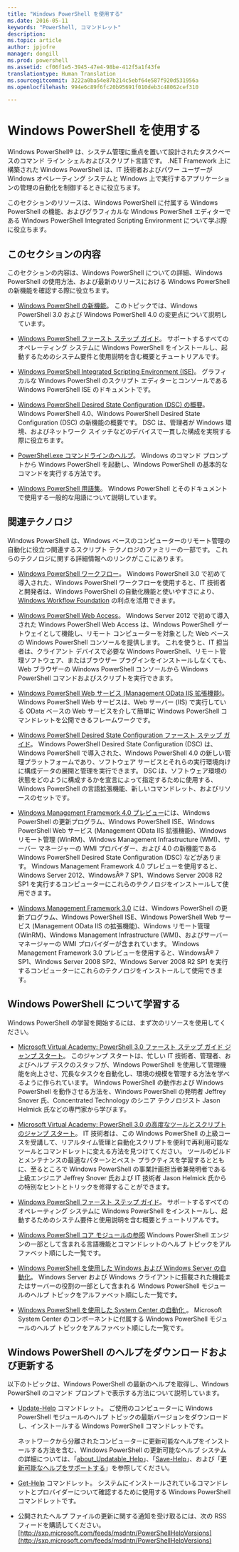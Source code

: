 ```yaml
---
title: "Windows PowerShell を使用する"
ms.date: 2016-05-11
keywords: "PowerShell, コマンドレット"
description: 
ms.topic: article
author: jpjofre
manager: dongill
ms.prod: powershell
ms.assetid: cf06f1e5-3945-47e4-98be-412f5a1f43fe
translationtype: Human Translation
ms.sourcegitcommit: 3222a0ba54e87b214c5ebf64e587f920d531956a
ms.openlocfilehash: 994e6c89f6fc20b95691f010deb3c48062cef310

---
```


# Windows PowerShell を使用する
Windows PowerShell® は、システム管理に重点を置いて設計されたタスクベースのコマンド ライン シェルおよびスクリプト言語です。 .NET Framework 上に構築された Windows PowerShell は、IT 技術者およびパワー ユーザーが Windows オペレーティング システムと Windows 上で実行するアプリケーションの管理の自動化を制御するときに役立ちます。

このセクションのリソースは、Windows PowerShell に付属する Windows PowerShell の機能、およびグラフィカルな Windows PowerShell エディターである Windows PowerShell Integrated Scripting Environment について学ぶ際に役立ちます。

## このセクションの内容
このセクションの内容は、Windows PowerShell についての詳細、Windows PowerShell の使用方法、および最新のリリースにおける Windows PowerShell の新機能を確認する際に役立ちます。

-   [Windows PowerShell の新機能](../../whats-new/What-s-New-in-Windows-PowerShell-50.md)。 このトピックでは、Windows PowerShell 3.0 および Windows PowerShell 4.0 の変更点について説明しています。

-   [Windows PowerShell ファースト ステップ ガイド](../Getting-Started-with-Windows-PowerShell.md)。 サポートするすべてのオペレーティング システムに Windows PowerShell をインストールし、起動するためのシステム要件と使用説明を含む概要とチュートリアルです。

-   [Windows PowerShell Integrated Scripting Environment (ISE)](Windows-PowerShell-Integrated-Scripting-Environment--ISE-.md)。 グラフィカルな Windows PowerShell のスクリプト エディターとコンソールである Windows PowerShell ISE のドキュメントです。

-   [Windows PowerShell Desired State Configuration (DSC) の概要](https://technet.microsoft.com/en-us/library/04c9e716-822c-40f0-8fdf-f2dda8abd888)。 Windows PowerShell 4.0、Windows PowerShell Desired State Configuration (DSC) の新機能の概要です。 DSC は、管理者が Windows 環境、およびネットワーク スイッチなどのデバイスで一貫した構成を実現する際に役立ちます。

-   [PowerShell.exe コマンドラインのヘルプ](../../core-powershell/console/PowerShell.exe-Command-Line-Help.md)。 Windows のコマンド プロンプトから Windows PowerShell を起動し、Windows PowerShell の基本的なコマンドを実行する方法です。

-   [Windows PowerShell 用語集](../../Windows-PowerShell-Glossary.md)。 Windows PowerShell とそのドキュメントで使用する一般的な用語について説明しています。

## 関連テクノロジ
Windows PowerShell は、Windows ベースのコンピューターのリモート管理の自動化に役立つ関連するスクリプト テクノロジのファミリーの一部です。 これらのテクノロジに関する詳細情報へのリンクがここにあります。

-   [Windows PowerShell ワークフロー](http://technet.microsoft.com/library/jj134242.aspx)。 Windows PowerShell 3.0 で初めて導入された、Windows PowerShell ワークフローを使用すると、IT 技術者と開発者は、Windows PowerShell の自動化機能と使いやすさにより、[Windows Workflow Foundation](http://msdn.microsoft.com/library/ee342461.aspx) の利点を活用できます。

-   [Windows PowerShell Web Access](http://technet.microsoft.com/library/hh831611.aspx)。 Windows Server 2012 で初めて導入された Windows PowerShell Web Access は、Windows PowerShell ゲートウェイとして機能し、リモート コンピューターを対象とした Web ベースの Windows PowerShell コンソールを提供します。 これを使うと、IT 担当者は、クライアント デバイスで必要な Windows PowerShell、リモート管理ソフトウェア、またはブラウザー プラグインをインストールしなくても、Web ブラウザーの Windows PowerShell コンソールから Windows PowerShell コマンドおよびスクリプトを実行できます。

-   [Windows PowerShell Web サービス (Management OData IIS 拡張機能)](http://msdn.microsoft.com/library/windows/desktop/hh880865.aspx)。 Windows PowerShell Web サービスは、Web サーバー (IIS) で実行している OData ベースの Web サービスを介して簡単に Windows PowerShell コマンドレットを公開できるフレームワークです。

-   [Windows PowerShell Desired State Configuration ファースト ステップ ガイド](https://technet.microsoft.com/en-us/library/c134aa32-b085-4656-9a89-955d8ff768d0)。 Windows PowerShell Desired State Configuration (DSC) は、Windows PowerShell で導入された、Windows PowerShell 4.0 の新しい管理プラットフォームであり、ソフトウェア サービスとそれらの実行環境向けに構成データの展開と管理を実行できます。 DSC は、ソフトウェア環境の状態をどのように構成するかを宣言によって指定するために使用する、Windows PowerShell の言語拡張機能、新しいコマンドレット、およびリソースのセットです。

-   [Windows Management Framework 4.0 プレビュー](http://go.microsoft.com/fwlink/?LinkID=293881)には、Windows PowerShell の更新プログラム、Windows PowerShell ISE、Windows PowerShell Web サービス (Management OData IIS 拡張機能)、Windows リモート管理 (WinRM)、Windows Management Infrastructure (WMI)、サーバー マネージャーの WMI プロバイダー、および 4.0 の新機能である Windows PowerShell Desired State Configuration (DSC) などがあります。 Windows Management Framework 4.0 プレビューを使用すると、Windows Server 2012、WindowsÂ® 7 SP1、Windows Server 2008 R2 SP1 を実行するコンピューターにこれらのテクノロジをインストールして使用できます。

-   [Windows Management Framework 3.0](http://www.microsoft.com/download/details.aspx?id=34595) には、Windows PowerShell の更新プログラム、Windows PowerShell ISE、Windows PowerShell Web サービス (Management OData IIS の拡張機能)、Windows リモート管理 (WinRM)、Windows Management Infrastructure (WMI)、およびサーバー マネージャーの WMI プロバイダーが含まれています。 Windows Management Framework 3.0 プレビューを使用すると、WindowsÂ® 7 SP1、Windows Server 2008 SP2、Windows Server 2008 R2 SP1 を実行するコンピューターにこれらのテクノロジをインストールして使用できます。

## Windows PowerShell について学習する
Windows PowerShell の学習を開始するには、まず次のリソースを使用してください。

-   [Microsoft Virtual Academy: PowerShell 3.0 ファースト ステップ ガイド ジャンプ スタート](https://mva.microsoft.com/en-us/training-courses/getting-started-with-powershell-3-0-jump-start-8276)。 このジャンプ スタートは、忙しい IT 技術者、管理者、およびヘルプ デスクのスタッフが、Windows PowerShell を使用して管理機能を向上させ、冗長なタスクを自動化し、環境の規模を管理する方法を学べるように作られています。 Windows PowerShell の動作および Windows PowerShell を動作させる方法を、Windows PowerShell の発明者 Jeffrey Snover 氏、Concentrated Technology のシニア テクノロジスト Jason Helmick 氏などの専門家から学びます。

-   [Microsoft Virtual Academy: PowerShell 3.0 の高度なツールとスクリプトのジャンプ スタート](https://mva.microsoft.com/en-US/training-courses/advanced-tools-scripting-with-powershell-30-jump-start-8277)。 IT 技術者は、この Windows PowerShell の上級コースを受講して、リアルタイム管理と自動化スクリプトを便利で再利用可能なツールとコマンドレットに変える方法を見つけてください。 ツールのビルドとメンテナンスの最適なパターンとベスト プラクティスを学習するとともに、至るところで Windows PowerShell の事業計画担当者兼発明者である上級エンジニア Jeffrey Snover 氏および IT 技術者 Jason Helmick 氏からの特別なヒントとトリックを修得することができます。

-   [Windows PowerShell ファースト ステップ ガイド](../Getting-Started-with-Windows-PowerShell.md)。 サポートするすべてのオペレーティング システムに Windows PowerShell をインストールし、起動するためのシステム要件と使用説明を含む概要とチュートリアルです。

-   [Windows PowerShell コア モジュールの参照](http://technet.microsoft.com/library/hh847741(v=wps.630).aspx) Windows PowerShell エンジンの一部として含まれる言語機能とコマンドレットのヘルプ トピックをアルファベット順にした一覧です。

-   [Windows PowerShell を使用した Windows および Windows Server の自動化](http://technet.microsoft.com/library/dn249523.aspx)。 Windows Server および Windows クライアントに搭載された機能またはサーバーの役割の一部として含まれる Windows PowerShell モジュールのヘルプ トピックをアルファベット順にした一覧です。

-   [Windows PowerShell を使用した System Center の自動化 ](https://technet.microsoft.com/en-us/library/mt156962.aspx)。 Microsoft System Center のコンポーネントに付属する Windows PowerShell モジュールのヘルプ トピックをアルファベット順にした一覧です。

## Windows PowerShell のヘルプをダウンロードおよび更新する
以下のトピックは、Windows PowerShell の最新のヘルプを取得し、Windows PowerShell のコマンド プロンプトで表示する方法について説明しています。

-   [Update-Help](http://technet.microsoft.com/library/hh849720.aspx) コマンドレット。 ご使用のコンピューターに Windows PowerShell モジュールのヘルプ トピックの最新バージョンをダウンロードし、インストールする Windows PowerShell コマンドレットです。

    ネットワークから分離されたコンピューターに更新可能なヘルプをインストールする方法を含む、Windows PowerShell の更新可能なヘルプ システムの詳細については、「[about_Updatable_Help](http://technet.microsoft.com/library/hh847735.aspx)」、「[Save-Help](http://technet.microsoft.com/library/hh849724.aspx)」、および「[更新可能なヘルプをサポートする](http://msdn.microsoft.com/library/hh852754.aspx)」を参照してください。

-   [Get-Help](http://technet.microsoft.com/library/hh849696(v=wps.630).aspx) コマンドレット。 システムにインストールされているコマンドレットとプロバイダーについて確認するために使用する Windows PowerShell コマンドレットです。

-   公開されたヘルプ ファイルの更新に関する通知を受け取るには、次の RSS フィードを購読してください。[http://sxp.microsoft.com/feeds/msdntn/PowerShellHelpVersions](http://sxp.microsoft.com/feeds/msdntn/PowerShellHelpVersions)




<!--HONumber=Aug16_HO4-->


